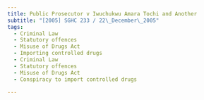 ```yaml
---
title: Public Prosecutor v Iwuchukwu Amara Tochi and Another
subtitle: "[2005] SGHC 233 / 22\_December\_2005"
tags:
  - Criminal Law
  - Statutory offences
  - Misuse of Drugs Act
  - Importing controlled drugs
  - Criminal Law
  - Statutory offences
  - Misuse of Drugs Act
  - Conspiracy to import controlled drugs

---
```


